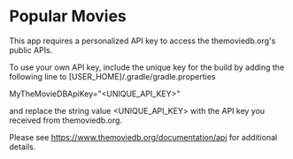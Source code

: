 Popular Movies
==============

This app requires a personalized API key to access the themoviedb.org's public APIs. 

To use your own API key, include the unique key for the build by adding the following line to [USER_HOME]/.gradle/gradle.properties

MyTheMovieDBApiKey="<UNIQUE_API_KEY>"

and replace the string value <UNIQUE_API_KEY> with the API key you received from themoviedb.org.

Please see https://www.themoviedb.org/documentation/api for additional details.
